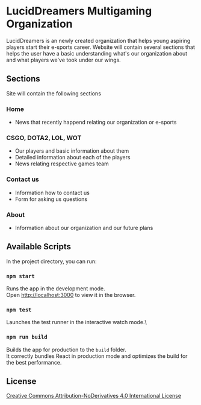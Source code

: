 # LucidDreamers Multigaming Organization

LucidDreamers is an newly created organization that helps young aspiring players start their e-sports career. Website will contain
several sections that helps the user have a basic understanding what's our organization about and what players we've took under our wings. 

## Sections

Site will contain the following sections

### Home

- News that recently happend relating our organization or e-sports

### CSGO, DOTA2, LOL, WOT

- Our players and basic information about them
- Detailed information about each of the players
- News relating respective games team

### Contact us

- Information how to contact us
- Form for asking us questions

### About

- Information about our organization and our future plans

## Available Scripts

In the project directory, you can run:

### `npm start`

Runs the app in the development mode.\
Open [http://localhost:3000](http://localhost:3000) to view it in the browser.


### `npm test`

Launches the test runner in the interactive watch mode.\

### `npm run build`

Builds the app for production to the `build` folder.\
It correctly bundles React in production mode and optimizes the build for the best performance.


## License

[Creative Commons Attribution-NoDerivatives 4.0 International License](https://creativecommons.org/licenses/by-nd/4.0/)




